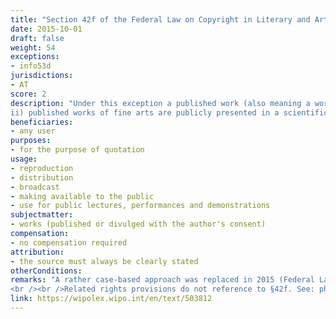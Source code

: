 ```yaml
---
title: "Section 42f of the Federal Law on Copyright in Literary and Artistic Works and Related Rights"
date: 2015-10-01 
draft: false
weight: 54
exceptions:
- info53d
jurisdictions:
- AT
score: 2
description: "Under this exception a published work (also meaning a work made available to the public with the author's consent in such a way that it is accessible to the general public) may be reproduced for the purpose of quotation, distributed, broadcast, made available to the public and used for public lectures, performances and demonstrations, provided that the scope of the use is justified by the special purpose. The exception expressly extends to cases where i) published individual works are included in a main scientific work (a work of a scientific or instructive nature which consist of pictorial representations or a work of the fine arts may only be included to explain the content);
ii) published works of fine arts are publicly presented in a scientific or instructional lecture; iii) individual parts of a published language work are listed in an independent new work; iv) individual passages of a published works of musical art are cited in a literary work; v) individual parts of a published work are listed in an independent new work." 
beneficiaries:
- any user
purposes: 
- for the purpose of quotation
usage:
- reproduction
- distribution 
- broadcast
- making available to the public 
- use for public lectures, performances and demonstrations
subjectmatter:
- works (published or divulged with the author's consent)
compensation:
- no compensation required
attribution: 
- the source must always be clearly stated
otherConditions: 
remarks: "A rather case-based approach was replaced in 2015 (Federal Law BGBl. I No. 99/2015 come into force on October 1, 2015) by a more open-ended provision.
<br /><br />Related rights provisions do not reference to §42f. See: photographs (§74(7)), performances (§71(1)), phonograms (§76(4)), broadcasts (§76a(3))."
link: https://wipolex.wipo.int/en/text/503812
---
```

